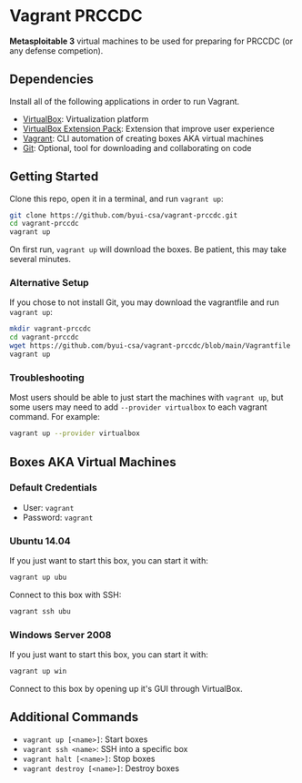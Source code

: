 # Vagrant PRCCDC

__Metasploitable 3__ virtual machines to be used for preparing for PRCCDC (or any defense competion).

## Dependencies

Install all of the following applications in order to run Vagrant.

- [VirtualBox](https://www.virtualbox.org/wiki/Downloads#VirtualBox7.0.6platformpackages): Virtualization platform
- [VirtualBox Extension Pack](https://www.virtualbox.org/wiki/Downloads#VirtualBox7.0.6OracleVMVirtualBoxExtensionPack): Extension that improve user experience
- [Vagrant](https://developer.hashicorp.com/vagrant/downloads): CLI automation of creating boxes AKA virtual machines
- [Git](https://git-scm.com/downloads): Optional, tool for downloading and collaborating on code

## Getting Started

Clone this repo, open it in a terminal, and run `vagrant up`:

```bash
git clone https://github.com/byui-csa/vagrant-prccdc.git
cd vagrant-prccdc
vagrant up
```

On first run, `vagrant up` will download the boxes.
Be patient, this may take several minutes.

### Alternative Setup

If you chose to not install Git, you may download the vagrantfile and run `vagrant up`:

```bash
mkdir vagrant-prccdc
cd vagrant-prccdc
wget https://github.com/byui-csa/vagrant-prccdc/blob/main/Vagrantfile
vagrant up
```

### Troubleshooting

Most users should be able to just start the machines with `vagrant up`,
but some users may need to add `--provider virtualbox`
to each vagrant command. For example:

```bash
vagrant up --provider virtualbox
```

## Boxes AKA Virtual Machines

### Default Credentials

- User: `vagrant`
- Password: `vagrant`

### Ubuntu 14.04

If you just want to start this box, you can start it with:

```bash
vagrant up ubu
```

Connect to this box with SSH:

```bash
vagrant ssh ubu
```

### Windows Server 2008

If you just want to start this box, you can start it with:

```bash
vagrant up win
```

Connect to this box by opening up it's GUI through VirtualBox.

## Additional Commands

- `vagrant up [<name>]`: Start boxes
- `vagrant ssh <name>`: SSH into a specific box
- `vagrant halt [<name>]`: Stop boxes
- `vagrant destroy [<name>]`: Destroy boxes

